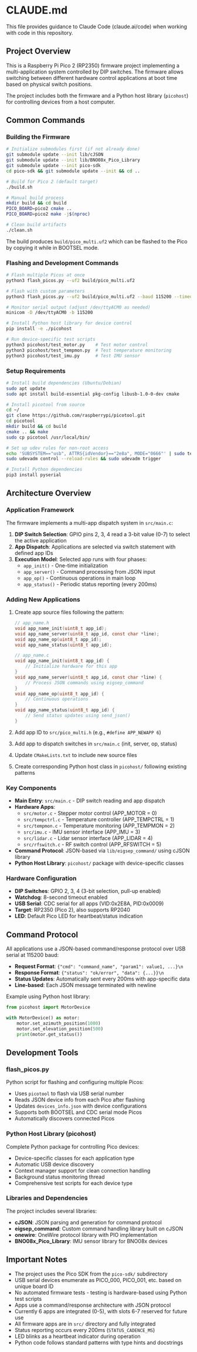 # CLAUDE.md

This file provides guidance to Claude Code (claude.ai/code) when working with code in this repository.

## Project Overview

This is a Raspberry Pi Pico 2 (RP2350) firmware project implementing a multi-application system controlled by DIP switches. The firmware allows switching between different hardware control applications at boot time based on physical switch positions.

The project includes both the firmware and a Python host library (`picohost`) for controlling devices from a host computer.

## Common Commands

### Building the Firmware

```bash
# Initialize submodules first (if not already done)
git submodule update --init lib/cJSON
git submodule update --init lib/BNO08x_Pico_Library
git submodule update --init pico-sdk
cd pico-sdk && git submodule update --init && cd ..

# Build for Pico 2 (default target)
./build.sh

# Manual build process
mkdir build && cd build
PICO_BOARD=pico2 cmake ..
PICO_BOARD=pico2 make -j$(nproc)

# Clean build artifacts
./clean.sh
```

The build produces `build/pico_multi.uf2` which can be flashed to the Pico by copying it while in BOOTSEL mode.

### Flashing and Development Commands

```bash
# Flash multiple Picos at once
python3 flash_picos.py --uf2 build/pico_multi.uf2

# Flash with custom parameters
python3 flash_picos.py --uf2 build/pico_multi.uf2 --baud 115200 --timeout 10

# Monitor serial output (adjust /dev/ttyACM0 as needed)
minicom -D /dev/ttyACM0 -b 115200

# Install Python host library for device control
pip install -e ./picohost

# Run device-specific test scripts
python3 picohost/test_motor.py    # Test motor control
python3 picohost/test_tempmon.py  # Test temperature monitoring
python3 picohost/test_imu.py      # Test IMU sensor
```

### Setup Requirements

```bash
# Install build dependencies (Ubuntu/Debian)
sudo apt update
sudo apt install build-essential pkg-config libusb-1.0-0-dev cmake

# Install picotool from source
cd ~/
git clone https://github.com/raspberrypi/picotool.git
cd picotool
mkdir build && cd build
cmake .. && make
sudo cp picotool /usr/local/bin/

# Set up udev rules for non-root access
echo 'SUBSYSTEM=="usb", ATTRS{idVendor}=="2e8a", MODE="0666"' | sudo tee /etc/udev/rules.d/99-pico.rules
sudo udevadm control --reload-rules && sudo udevadm trigger

# Install Python dependencies
pip3 install pyserial
```

## Architecture Overview

### Application Framework

The firmware implements a multi-app dispatch system in `src/main.c`:

1. **DIP Switch Selection**: GPIO pins 2, 3, 4 read a 3-bit value (0-7) to select the active application
2. **App Dispatch**: Applications are selected via switch statement with defined app IDs
3. **Execution Model**: Selected app runs with four phases:
   - `app_init()` - One-time initialization
   - `app_server()` - Command processing from JSON input
   - `app_op()` - Continuous operations in main loop
   - `app_status()` - Periodic status reporting (every 200ms)

### Adding New Applications

1. Create app source files following the pattern:
   ```c
   // app_name.h
   void app_name_init(uint8_t app_id);
   void app_name_server(uint8_t app_id, const char *line);
   void app_name_op(uint8_t app_id);
   void app_name_status(uint8_t app_id);
   
   // app_name.c
   void app_name_init(uint8_t app_id) {
       // Initialize hardware for this app
   }
   void app_name_server(uint8_t app_id, const char *line) {
       // Process JSON commands using eigsep_command
   }
   void app_name_op(uint8_t app_id) {
       // Continuous operations
   }
   void app_name_status(uint8_t app_id) {
       // Send status updates using send_json()
   }
   ```

2. Add app ID to `src/pico_multi.h` (e.g., `#define APP_NEWAPP 6`)

3. Add app to dispatch switches in `src/main.c` (init, server, op, status)

4. Update `CMakeLists.txt` to include new source files

5. Create corresponding Python host class in `picohost/` following existing patterns

### Key Components

- **Main Entry**: `src/main.c` - DIP switch reading and app dispatch
- **Hardware Apps**: 
  - `src/motor.c` - Stepper motor control (APP_MOTOR = 0)
  - `src/tempctrl.c` - Temperature controller (APP_TEMPCTRL = 1)
  - `src/tempmon.c` - Temperature monitoring (APP_TEMPMON = 2)
  - `src/imu.c` - IMU sensor interface (APP_IMU = 3)
  - `src/lidar.c` - Lidar sensor interface (APP_LIDAR = 4)
  - `src/rfswitch.c` - RF switch control (APP_RFSWITCH = 5)
- **Command Protocol**: JSON-based via `lib/eigsep_command/` using cJSON library
- **Python Host Library**: `picohost/` package with device-specific classes

### Hardware Configuration

- **DIP Switches**: GPIO 2, 3, 4 (3-bit selection, pull-up enabled)
- **Watchdog**: 8-second timeout enabled
- **USB Serial**: CDC serial for all apps (VID:0x2E8A, PID:0x0009)
- **Target**: RP2350 (Pico 2), also supports RP2040
- **LED**: Default Pico LED for heartbeat/status indication

## Command Protocol

All applications use a JSON-based command/response protocol over USB serial at 115200 baud:

- **Request Format**: `{"cmd": "command_name", "param1": value1, ...}\n`
- **Response Format**: `{"status": "ok/error", "data": {...}}\n`
- **Status Updates**: Automatically sent every 200ms with app-specific data
- **Line-based**: Each JSON message terminated with newline

Example using Python host library:
```python
from picohost import MotorDevice

with MotorDevice() as motor:
    motor.set_azimuth_position(1000)
    motor.set_elevation_position(500)
    print(motor.get_status())
```

## Development Tools

### flash_picos.py

Python script for flashing and configuring multiple Picos:
- Uses `picotool` to flash via USB serial number
- Reads JSON device info from each Pico after flashing
- Updates `devices_info.json` with device configurations
- Supports both BOOTSEL and CDC serial mode Picos
- Automatically discovers connected Picos

### Python Host Library (picohost)

Complete Python package for controlling Pico devices:
- Device-specific classes for each application type
- Automatic USB device discovery
- Context manager support for clean connection handling
- Background status monitoring thread
- Comprehensive test scripts for each device type

### Libraries and Dependencies

The project includes several libraries:
- **cJSON**: JSON parsing and generation for command protocol
- **eigsep_command**: Custom command handling library built on cJSON
- **onewire**: OneWire protocol library with PIO implementation
- **BNO08x_Pico_Library**: IMU sensor library for BNO08x devices

## Important Notes

- The project uses the Pico SDK from the `pico-sdk/` subdirectory
- USB serial devices enumerate as PICO_000, PICO_001, etc. based on unique board ID
- No automated firmware tests - testing is hardware-based using Python test scripts
- Apps use a command/response architecture with JSON protocol
- Currently 6 apps are integrated (0-5), with slots 6-7 reserved for future use
- All firmware apps are in `src/` directory and fully integrated
- Status reporting occurs every 200ms (`STATUS_CADENCE_MS`)
- LED blinks as a heartbeat indicator during operation
- Python code follows standard patterns with type hints and docstrings